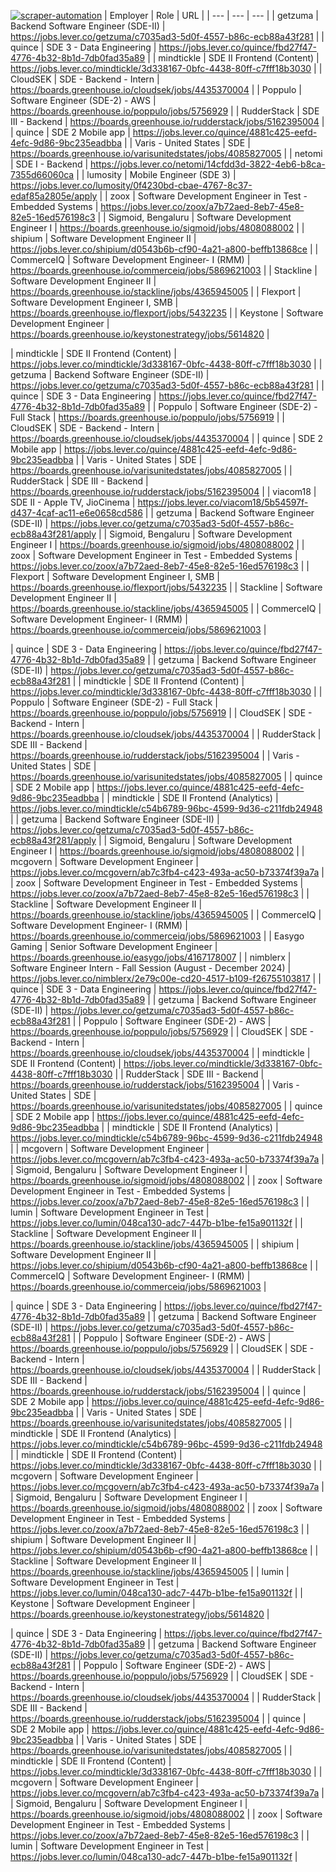 [![scraper-automation](https://github.com/azad-ali786/Job_Openings/actions/workflows/scraper-automation.yml/badge.svg)](https://github.com/azad-ali786/Job_Openings/actions/workflows/scraper-automation.yml)
| Employer | Role | URL |
| --- | --- | --- |
| getzuma | Backend Software Engineer (SDE-II) | https://jobs.lever.co/getzuma/c7035ad3-5d0f-4557-b86c-ecb88a43f281 |
| quince | SDE 3 - Data Engineering | https://jobs.lever.co/quince/fbd27f47-4776-4b32-8b1d-7db0fad35a89 |
| mindtickle | SDE II Frontend (Content) | https://jobs.lever.co/mindtickle/3d338167-0bfc-4438-80ff-c7fff18b3030 |
| CloudSEK | SDE - Backend - Intern | https://boards.greenhouse.io/cloudsek/jobs/4435370004 |
| Poppulo | Software Engineer (SDE-2) - AWS | https://boards.greenhouse.io/poppulo/jobs/5756929 |
| RudderStack | SDE III - Backend | https://boards.greenhouse.io/rudderstack/jobs/5162395004 |
| quince | SDE 2 Mobile app | https://jobs.lever.co/quince/4881c425-eefd-4efc-9d86-9bc235eadbba |
| Varis - United States | SDE | https://boards.greenhouse.io/varisunitedstates/jobs/4085827005 |
| netomi | SDE I - Backend | https://jobs.lever.co/netomi/14cfdd3d-3822-4eb6-b8ca-7355d66060ca |
| lumosity | Mobile Engineer (SDE 3) | https://jobs.lever.co/lumosity/0f4230bd-cbae-4767-8c37-edaf85a2805e/apply |
| zoox | Software Development Engineer in Test - Embedded Systems | https://jobs.lever.co/zoox/a7b72aed-8eb7-45e8-82e5-16ed576198c3 |
| Sigmoid, Bengaluru | Software Development Engineer I | https://boards.greenhouse.io/sigmoid/jobs/4808088002 |
| shipium | Software Development Engineer II | https://jobs.lever.co/shipium/d0543b6b-cf90-4a21-a800-beffb13868ce |
| CommerceIQ | Software Development Engineer- I (RMM) | https://boards.greenhouse.io/commerceiq/jobs/5869621003 |
| Stackline | Software Development  Engineer II | https://boards.greenhouse.io/stackline/jobs/4365945005 |
| Flexport | Software Development Engineer I, SMB | https://boards.greenhouse.io/flexport/jobs/5432235 |
| Keystone | Software Development Engineer | https://boards.greenhouse.io/keystonestrategy/jobs/5614820 |

| mindtickle | SDE II Frontend (Content) | https://jobs.lever.co/mindtickle/3d338167-0bfc-4438-80ff-c7fff18b3030 |
| getzuma | Backend Software Engineer (SDE-II) | https://jobs.lever.co/getzuma/c7035ad3-5d0f-4557-b86c-ecb88a43f281 |
| quince | SDE 3 - Data Engineering | https://jobs.lever.co/quince/fbd27f47-4776-4b32-8b1d-7db0fad35a89 |
| Poppulo | Software Engineer (SDE-2) - Full Stack | https://boards.greenhouse.io/poppulo/jobs/5756919 |
| CloudSEK | SDE - Backend - Intern | https://boards.greenhouse.io/cloudsek/jobs/4435370004 |
| quince | SDE 2 Mobile app | https://jobs.lever.co/quince/4881c425-eefd-4efc-9d86-9bc235eadbba |
| Varis - United States | SDE | https://boards.greenhouse.io/varisunitedstates/jobs/4085827005 |
| RudderStack | SDE III - Backend | https://boards.greenhouse.io/rudderstack/jobs/5162395004 |
| viacom18 | SDE II - Apple TV, JioCinema | https://jobs.lever.co/viacom18/5b54597f-d437-4caf-ac11-e6e0658cd586 |
| getzuma | Backend Software Engineer (SDE-II) | https://jobs.lever.co/getzuma/c7035ad3-5d0f-4557-b86c-ecb88a43f281/apply |
| Sigmoid, Bengaluru | Software Development Engineer I | https://boards.greenhouse.io/sigmoid/jobs/4808088002 |
| zoox | Software Development Engineer in Test - Embedded Systems | https://jobs.lever.co/zoox/a7b72aed-8eb7-45e8-82e5-16ed576198c3 |
| Flexport | Software Development Engineer I, SMB | https://boards.greenhouse.io/flexport/jobs/5432235 |
| Stackline | Software Development  Engineer II | https://boards.greenhouse.io/stackline/jobs/4365945005 |
| CommerceIQ | Software Development Engineer- I (RMM) | https://boards.greenhouse.io/commerceiq/jobs/5869621003 |

| quince | SDE 3 - Data Engineering | https://jobs.lever.co/quince/fbd27f47-4776-4b32-8b1d-7db0fad35a89 |
| getzuma | Backend Software Engineer (SDE-II) | https://jobs.lever.co/getzuma/c7035ad3-5d0f-4557-b86c-ecb88a43f281 |
| mindtickle | SDE II Frontend (Content) | https://jobs.lever.co/mindtickle/3d338167-0bfc-4438-80ff-c7fff18b3030 |
| Poppulo | Software Engineer (SDE-2) - Full Stack | https://boards.greenhouse.io/poppulo/jobs/5756919 |
| CloudSEK | SDE - Backend - Intern | https://boards.greenhouse.io/cloudsek/jobs/4435370004 |
| RudderStack | SDE III - Backend | https://boards.greenhouse.io/rudderstack/jobs/5162395004 |
| Varis - United States | SDE | https://boards.greenhouse.io/varisunitedstates/jobs/4085827005 |
| quince | SDE 2 Mobile app | https://jobs.lever.co/quince/4881c425-eefd-4efc-9d86-9bc235eadbba |
| mindtickle | SDE II Frontend (Analytics) | https://jobs.lever.co/mindtickle/c54b6789-96bc-4599-9d36-c211fdb24948 |
| getzuma | Backend Software Engineer (SDE-II) | https://jobs.lever.co/getzuma/c7035ad3-5d0f-4557-b86c-ecb88a43f281/apply |
| Sigmoid, Bengaluru | Software Development Engineer I | https://boards.greenhouse.io/sigmoid/jobs/4808088002 |
| mcgovern | Software Development Engineer | https://jobs.lever.co/mcgovern/ab7c3fb4-c423-493a-ac50-b73374f39a7a |
| zoox | Software Development Engineer in Test - Embedded Systems | https://jobs.lever.co/zoox/a7b72aed-8eb7-45e8-82e5-16ed576198c3 |
| Stackline | Software Development  Engineer II | https://boards.greenhouse.io/stackline/jobs/4365945005 |
| CommerceIQ | Software Development Engineer- I (RMM) | https://boards.greenhouse.io/commerceiq/jobs/5869621003 |
| Easygo Gaming | Senior Software Development Engineer | https://boards.greenhouse.io/easygo/jobs/4167178007 |
| nimblerx | Software Engineer Intern - Fall Session (August - December 2024) | https://jobs.lever.co/nimblerx/2e79c00e-cd20-4517-b109-f26755103817 |
| quince | SDE 3 - Data Engineering | https://jobs.lever.co/quince/fbd27f47-4776-4b32-8b1d-7db0fad35a89 |
| getzuma | Backend Software Engineer (SDE-II) | https://jobs.lever.co/getzuma/c7035ad3-5d0f-4557-b86c-ecb88a43f281 |
| Poppulo | Software Engineer (SDE-2) - AWS | https://boards.greenhouse.io/poppulo/jobs/5756929 |
| CloudSEK | SDE - Backend - Intern | https://boards.greenhouse.io/cloudsek/jobs/4435370004 |
| mindtickle | SDE II Frontend (Content) | https://jobs.lever.co/mindtickle/3d338167-0bfc-4438-80ff-c7fff18b3030 |
| RudderStack | SDE III - Backend | https://boards.greenhouse.io/rudderstack/jobs/5162395004 |
| Varis - United States | SDE | https://boards.greenhouse.io/varisunitedstates/jobs/4085827005 |
| quince | SDE 2 Mobile app | https://jobs.lever.co/quince/4881c425-eefd-4efc-9d86-9bc235eadbba |
| mindtickle | SDE II Frontend (Analytics) | https://jobs.lever.co/mindtickle/c54b6789-96bc-4599-9d36-c211fdb24948 |
| mcgovern | Software Development Engineer | https://jobs.lever.co/mcgovern/ab7c3fb4-c423-493a-ac50-b73374f39a7a |
| Sigmoid, Bengaluru | Software Development Engineer I | https://boards.greenhouse.io/sigmoid/jobs/4808088002 |
| zoox | Software Development Engineer in Test - Embedded Systems | https://jobs.lever.co/zoox/a7b72aed-8eb7-45e8-82e5-16ed576198c3 |
| lumin | Software Development Engineer in Test | https://jobs.lever.co/lumin/048ca130-adc7-447b-b1be-fe15a901132f |
| Stackline | Software Development  Engineer II | https://boards.greenhouse.io/stackline/jobs/4365945005 |
| shipium | Software Development Engineer II | https://jobs.lever.co/shipium/d0543b6b-cf90-4a21-a800-beffb13868ce |
| CommerceIQ | Software Development Engineer- I (RMM) | https://boards.greenhouse.io/commerceiq/jobs/5869621003 |

| quince | SDE 3 - Data Engineering | https://jobs.lever.co/quince/fbd27f47-4776-4b32-8b1d-7db0fad35a89 |
| getzuma | Backend Software Engineer (SDE-II) | https://jobs.lever.co/getzuma/c7035ad3-5d0f-4557-b86c-ecb88a43f281 |
| Poppulo | Software Engineer (SDE-2) - AWS | https://boards.greenhouse.io/poppulo/jobs/5756929 |
| CloudSEK | SDE - Backend - Intern | https://boards.greenhouse.io/cloudsek/jobs/4435370004 |
| RudderStack | SDE III - Backend | https://boards.greenhouse.io/rudderstack/jobs/5162395004 |
| quince | SDE 2 Mobile app | https://jobs.lever.co/quince/4881c425-eefd-4efc-9d86-9bc235eadbba |
| Varis - United States | SDE | https://boards.greenhouse.io/varisunitedstates/jobs/4085827005 |
| mindtickle | SDE II Frontend (Analytics) | https://jobs.lever.co/mindtickle/c54b6789-96bc-4599-9d36-c211fdb24948 |
| mindtickle | SDE II Frontend (Content) | https://jobs.lever.co/mindtickle/3d338167-0bfc-4438-80ff-c7fff18b3030 |
| mcgovern | Software Development Engineer | https://jobs.lever.co/mcgovern/ab7c3fb4-c423-493a-ac50-b73374f39a7a |
| Sigmoid, Bengaluru | Software Development Engineer I | https://boards.greenhouse.io/sigmoid/jobs/4808088002 |
| zoox | Software Development Engineer in Test - Embedded Systems | https://jobs.lever.co/zoox/a7b72aed-8eb7-45e8-82e5-16ed576198c3 |
| shipium | Software Development Engineer II | https://jobs.lever.co/shipium/d0543b6b-cf90-4a21-a800-beffb13868ce |
| Stackline | Software Development  Engineer II | https://boards.greenhouse.io/stackline/jobs/4365945005 |
| lumin | Software Development Engineer in Test | https://jobs.lever.co/lumin/048ca130-adc7-447b-b1be-fe15a901132f |
| Keystone | Software Development Engineer | https://boards.greenhouse.io/keystonestrategy/jobs/5614820 |

| quince | SDE 3 - Data Engineering | https://jobs.lever.co/quince/fbd27f47-4776-4b32-8b1d-7db0fad35a89 |
| getzuma | Backend Software Engineer (SDE-II) | https://jobs.lever.co/getzuma/c7035ad3-5d0f-4557-b86c-ecb88a43f281 |
| Poppulo | Software Engineer (SDE-2) - AWS | https://boards.greenhouse.io/poppulo/jobs/5756929 |
| CloudSEK | SDE - Backend - Intern | https://boards.greenhouse.io/cloudsek/jobs/4435370004 |
| RudderStack | SDE III - Backend | https://boards.greenhouse.io/rudderstack/jobs/5162395004 |
| quince | SDE 2 Mobile app | https://jobs.lever.co/quince/4881c425-eefd-4efc-9d86-9bc235eadbba |
| Varis - United States | SDE | https://boards.greenhouse.io/varisunitedstates/jobs/4085827005 |
| mindtickle | SDE II Frontend (Content) | https://jobs.lever.co/mindtickle/3d338167-0bfc-4438-80ff-c7fff18b3030 |
| mcgovern | Software Development Engineer | https://jobs.lever.co/mcgovern/ab7c3fb4-c423-493a-ac50-b73374f39a7a |
| Sigmoid, Bengaluru | Software Development Engineer I | https://boards.greenhouse.io/sigmoid/jobs/4808088002 |
| zoox | Software Development Engineer in Test - Embedded Systems | https://jobs.lever.co/zoox/a7b72aed-8eb7-45e8-82e5-16ed576198c3 |
| lumin | Software Development Engineer in Test | https://jobs.lever.co/lumin/048ca130-adc7-447b-b1be-fe15a901132f |